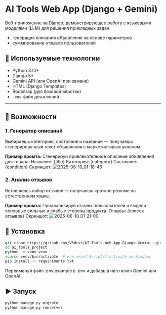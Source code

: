 # AI Tools Web App (Django + Gemini)

Веб-приложение на Django, демонстрирующее работу с языковыми моделями (LLM) для решения прикладных задач:
- генерация описания объявления на основе параметров
- суммирование отзывов пользователей

## 🔧 Используемые технологии

- Python 3.10+
- Django 5+
- Gemini API (или OpenAI при замене)
- HTML (Django Templates)
- Bootstrap (для базовой вёрстки)
- `.env` файл для ключей

---

## 🚀 Возможности

### 1. Генератор описаний
Выбираешь категорию, состояние и название — получаешь сгенерированный текст объявления с маркетинговым уклоном.

**Пример промта:**
Сгенерируй привлекательное описание объявления для товара:
Название: {title}
Категория: {category}
Состояние: {condition}
Скриншот:
![2025-06-10_01-18-45](https://github.com/user-attachments/assets/19685047-0b1e-47e8-b9b6-5912082ade2d)


### 2. Анализ отзывов
Вставляешь набор отзывов — получаешь краткое резюме на естественном языке.

**Пример промта:**
Проанализируй отзывы пользователей и выдели основные сильные и слабые стороны продукта.
Отзывы:
{список отзывов}
Скриншот:
![2025-06-10_01-21-00](https://github.com/user-attachments/assets/3d652a7a-32ee-4873-bc54-e4a5d82984b3)


## 📂 Установка

```bash
git clone https://github.com/VRdcvt/AI-Tools-Web-App-Django-Gemini-.git
cd ai_tools_project
python -m venv venv
source venv/bin/activate  # или venv\\Scripts\\activate на Windows
pip install -r requirements.txt
```
Переименуй файл .env.example в .env и добавь в него ключ Gemini или OpenAI.

## ▶ Запуск
```bash
python manage.py migrate
python manage.py runserver
```
